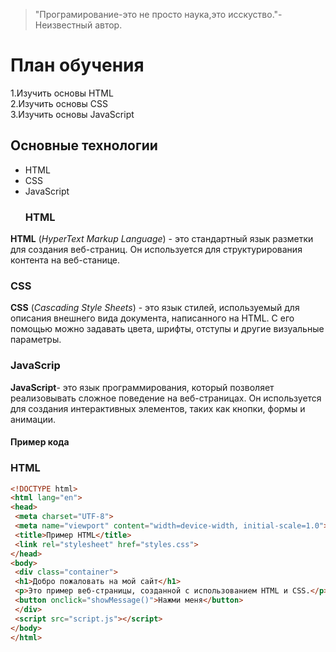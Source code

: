 >"Програмирование-это не просто наука,это исскуство."-Неизвестный автор.
# План обучения
1.Изучить основы HTML  
2.Изучить основы CSS  
3.Изучить основы JavaScript  
## Основные технологии ##
- HTML
- CSS
- JavaScript
  ### **HTML** ###
 **HTML** (*HyperText Markup Language*) - это стандартный язык разметки для создания веб-страниц. Он используется для структурирования контента на веб-станице.
 ### **CSS** ###  
**CSS** (*Cascading Style Sheets*) - это язык стилей, используемый для описания внешнего 
вида документа, написанного на HTML. С его помощью можно задавать цвета, шрифты, 
отступы и другие визуальные параметры.
### **JavaScrip** ##  
**JavaScript**- это язык программирования, который позволяет реализовывать сложное 
поведение на веб-страницах. Он используется для создания интерактивных элементов, 
таких как кнопки, формы и анимации.  
#### Пример кода ####
### HTML    
```HTML
<!DOCTYPE html>
<html lang="en">
<head>
 <meta charset="UTF-8">
 <meta name="viewport" content="width=device-width, initial-scale=1.0">
 <title>Пример HTML</title>
 <link rel="stylesheet" href="styles.css">
</head>
<body>
 <div class="container">
 <h1>Добро пожаловать на мой сайт</h1>
 <p>Это пример веб-страницы, созданной с использованием HTML и CSS.</p>
 <button onclick="showMessage()">Нажми меня</button>
 </div>
 <script src="script.js"></script>
</body>
</html>
```
